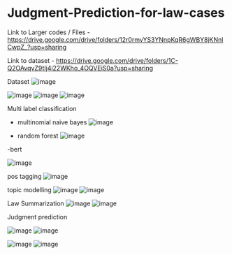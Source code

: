 # Judgment-Prediction-for-law-cases


Link to Larger codes / Files - https://drive.google.com/drive/folders/12r0rmvYS3YNnpKqR6gWBY8jKNnlCwpZ_?usp=sharing

Link to dataset - https://drive.google.com/drive/folders/1C-Q2OAvqvZ9tIj4i22WKho_4OQVEiS0a?usp=sharing

Dataset
![image](https://github.com/iamzayd/Judgment-Prediction-for-law-cases/assets/91972048/8585ee50-1812-4b95-8288-a604a9b0c082)


![image](https://github.com/iamzayd/Judgment-Prediction-for-law-cases/assets/91972048/4747b055-987c-44a3-9062-17c68a736cdc)
![image](https://github.com/iamzayd/Judgment-Prediction-for-law-cases/assets/91972048/13dbf867-788c-41c5-8c36-43d357e78d2d)
![image](https://github.com/iamzayd/Judgment-Prediction-for-law-cases/assets/91972048/12d80ced-109e-46c3-85bc-7f01361df9cd)


Multi label classification
- multinomial naive bayes
![image](https://github.com/iamzayd/Judgment-Prediction-for-law-cases/assets/91972048/445a2ec4-0573-4c44-95cb-c596d06a9026)

- random forest
![image](https://github.com/iamzayd/Judgment-Prediction-for-law-cases/assets/91972048/559883c5-beba-406b-b425-8f441dfbbe7a)


-bert

![image](https://github.com/iamzayd/Judgment-Prediction-for-law-cases/assets/91972048/2936469b-d34d-4e65-beb2-c7d3d38360cb)


pos tagging
![image](https://github.com/iamzayd/Judgment-Prediction-for-law-cases/assets/91972048/635e1606-f23f-47a5-af97-8d7a6aa4a637)


topic modelling
![image](https://github.com/iamzayd/Judgment-Prediction-for-law-cases/assets/91972048/8aa5e20c-b2dc-4cb4-b045-bcd9e0f88abe)
![image](https://github.com/iamzayd/Judgment-Prediction-for-law-cases/assets/91972048/f812ab1c-817c-4759-80ef-f8b8290092bd)

Law Summarization 
![image](https://github.com/iamzayd/Judgment-Prediction-for-law-cases/assets/91972048/29311057-75db-4f0d-ab49-7d4baec71585)
![image](https://github.com/iamzayd/Judgment-Prediction-for-law-cases/assets/91972048/9d9ba208-2ac4-450d-9632-f5ed8d693d0c)

Judgment prediction

![image](https://github.com/iamzayd/Judgment-Prediction-for-law-cases/assets/91972048/52b18413-3502-490c-bd98-59f9838c3fb9)
![image](https://github.com/iamzayd/Judgment-Prediction-for-law-cases/assets/91972048/b89ff079-d9e1-4f54-adec-2e0cf081f0af)



![image](https://github.com/iamzayd/Judgment-Prediction-for-law-cases/assets/91972048/73d7424e-7ba9-4e6c-b840-f3b56d0ce502)
![image](https://github.com/iamzayd/Judgment-Prediction-for-law-cases/assets/91972048/f9742357-ac37-42a0-8f4a-8ca1edf8f655)

